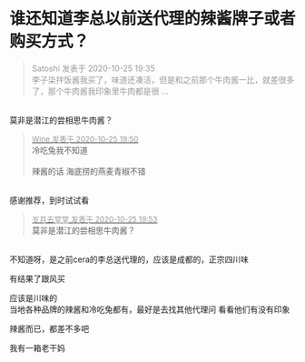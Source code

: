 # 谁还知道李总以前送代理的辣酱牌子或者购买方式？


<div class="quote"><blockquote><font color="#999999">Satoshi 发表于 2020-10-25 19:35</font><br />
<font color="#999999">李子柒拌饭酱我买了，味道还凑活，但是和之前那个牛肉酱一比，就差很多了，那个牛肉酱我印象里牛肉都是很 ...</font></blockquote></div><br />
莫非是潜江的尝相思牛肉酱？

<div class="quote"><blockquote><font size="2"><a href="https://www.hostloc.com/forum.php?mod=redirect&amp;goto=findpost&amp;pid=9351011&amp;ptid=758354" target="_blank"><font color="#999999">Wine 发表于 2020-10-25 19:50</font></a></font><br />
冷吃兔我不知道<br />
<br />
辣酱的话 海底捞的燕麦青椒不错</blockquote></div><br />
<img src="static/image/smiley/yct/019.gif" smilieid="49" border="0" alt="" />感谢推荐，到时试试看

<div class="quote"><blockquote><font size="2"><a href="https://www.hostloc.com/forum.php?mod=redirect&amp;goto=findpost&amp;pid=9351022&amp;ptid=758354" target="_blank"><font color="#999999">岁月去堂堂 发表于 2020-10-25 19:53</font></a></font><br />
莫非是潜江的尝相思牛肉酱？</blockquote></div><br />
不知道呀，是之前cera的李总送代理的，应该是成都的，正宗四川味

有结果了跟风买<img src="static/image/smiley/default/lol.gif" smilieid="12" border="0" alt="" />

应该是川味的<br />
当地各种品牌的辣酱和冷吃兔都有，最好是去找其他代理问 看看他们有没有印象

辣酱而已，都差不多吧

我有一箱老干妈<img src="static/image/smiley/default/lol.gif" smilieid="12" border="0" alt="" /><img id="aimg_UZq3g" onclick="zoom(this, this.src, 0, 0, 0)" class="zoom" src="https://cdn.jsdelivr.net/gh/hishis/forum-master/public/images/patch.gif" onmouseover="img_onmouseoverfunc(this)" onload="thumbImg(this)" border="0" alt="" />
